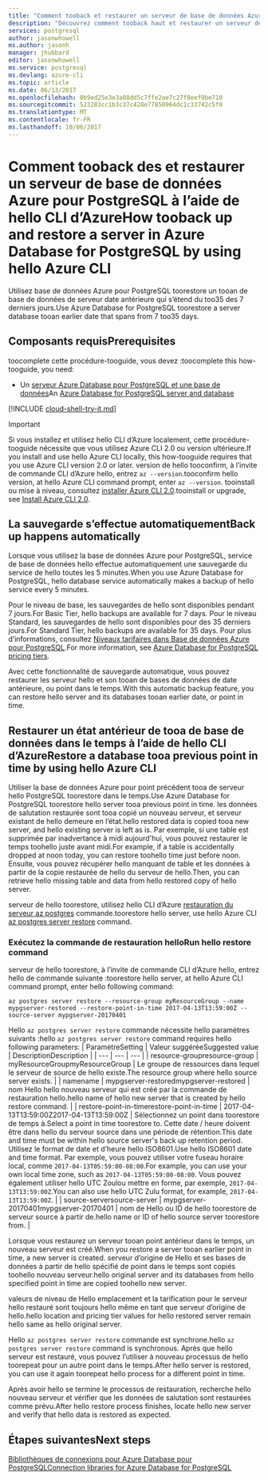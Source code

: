```yaml
---
title: "Comment tooback et restaurer un serveur de base de données Azure pour PostgreSQL | Documents Microsoft"
description: "Découvrez comment tooback haut et restaurer un serveur de base de données Azure pour PostgreSQL à l’aide de hello CLI d’Azure."
services: postgresql
author: jasonwhowell
ms.author: jasonh
manager: jhubbard
editor: jasonwhowell
ms.service: postgresql
ms.devlang: azure-cli
ms.topic: article
ms.date: 06/13/2017
ms.openlocfilehash: 0b9ed25e3e3a88dd5c7ffe2ae7c27f8eef9be710
ms.sourcegitcommit: 523283cc1b3c37c428e77850964dc1c33742c5f0
ms.translationtype: MT
ms.contentlocale: fr-FR
ms.lasthandoff: 10/06/2017
---
```

# <a name="how-tooback-up-and-restore-a-server-in-azure-database-for-postgresql-by-using-hello-azure-cli"></a><span data-ttu-id="6ee0d-103">Comment tooback des et restaurer un serveur de base de données Azure pour PostgreSQL à l’aide de hello CLI d’Azure</span><span class="sxs-lookup"><span data-stu-id="6ee0d-103">How tooback up and restore a server in Azure Database for PostgreSQL by using hello Azure CLI</span></span>

<span data-ttu-id="6ee0d-104">Utilisez base de données Azure pour PostgreSQL toorestore un tooan de base de données de serveur date antérieure qui s’étend du too35 des 7 derniers jours.</span><span class="sxs-lookup"><span data-stu-id="6ee0d-104">Use Azure Database for PostgreSQL toorestore a server database tooan earlier date that spans from 7 too35 days.</span></span>

## <a name="prerequisites"></a><span data-ttu-id="6ee0d-105">Composants requis</span><span class="sxs-lookup"><span data-stu-id="6ee0d-105">Prerequisites</span></span>
<span data-ttu-id="6ee0d-106">toocomplete cette procédure-tooguide, vous devez :</span><span class="sxs-lookup"><span data-stu-id="6ee0d-106">toocomplete this how-tooguide, you need:</span></span>
- <span data-ttu-id="6ee0d-107">Un [serveur Azure Database pour PostgreSQL et une base de données](quickstart-create-server-database-azure-cli.md)</span><span class="sxs-lookup"><span data-stu-id="6ee0d-107">An [Azure Database for PostgreSQL server and database](quickstart-create-server-database-azure-cli.md)</span></span>

[!INCLUDE [cloud-shell-try-it.md](../../includes/cloud-shell-try-it.md)]

 

> [!IMPORTANT]
> <span data-ttu-id="6ee0d-108">Si vous installez et utilisez hello CLI d’Azure localement, cette procédure-tooguide nécessite que vous utilisez Azure CLI 2.0 ou version ultérieure.</span><span class="sxs-lookup"><span data-stu-id="6ee0d-108">If you install and use hello Azure CLI locally, this how-tooguide requires that you use Azure CLI version 2.0 or later.</span></span> <span data-ttu-id="6ee0d-109">version de hello tooconfirm, à l’invite de commande CLI d’Azure hello, entrez `az --version`.</span><span class="sxs-lookup"><span data-stu-id="6ee0d-109">tooconfirm hello version, at hello Azure CLI command prompt, enter `az --version`.</span></span> <span data-ttu-id="6ee0d-110">tooinstall ou mise à niveau, consultez [installer Azure CLI 2.0]( /cli/azure/install-azure-cli).</span><span class="sxs-lookup"><span data-stu-id="6ee0d-110">tooinstall or upgrade, see [Install Azure CLI 2.0]( /cli/azure/install-azure-cli).</span></span>

## <a name="back-up-happens-automatically"></a><span data-ttu-id="6ee0d-111">La sauvegarde s’effectue automatiquement</span><span class="sxs-lookup"><span data-stu-id="6ee0d-111">Back up happens automatically</span></span>
<span data-ttu-id="6ee0d-112">Lorsque vous utilisez la base de données Azure pour PostgreSQL, service de base de données hello effectue automatiquement une sauvegarde du service de hello toutes les 5 minutes.</span><span class="sxs-lookup"><span data-stu-id="6ee0d-112">When you use Azure Database for PostgreSQL, hello database service automatically makes a backup of hello service every 5 minutes.</span></span> 

<span data-ttu-id="6ee0d-113">Pour le niveau de base, les sauvegardes de hello sont disponibles pendant 7 jours.</span><span class="sxs-lookup"><span data-stu-id="6ee0d-113">For Basic Tier, hello backups are available for 7 days.</span></span> <span data-ttu-id="6ee0d-114">Pour le niveau Standard, les sauvegardes de hello sont disponibles pour des 35 derniers jours.</span><span class="sxs-lookup"><span data-stu-id="6ee0d-114">For Standard Tier, hello backups are available for 35 days.</span></span> <span data-ttu-id="6ee0d-115">Pour plus d’informations, consultez [Niveaux tarifaires dans Base de données Azure pour PostgreSQL](concepts-service-tiers.md).</span><span class="sxs-lookup"><span data-stu-id="6ee0d-115">For more information, see [Azure Database for PostgreSQL pricing tiers](concepts-service-tiers.md).</span></span>

<span data-ttu-id="6ee0d-116">Avec cette fonctionnalité de sauvegarde automatique, vous pouvez restaurer les serveur hello et son tooan de bases de données de date antérieure, ou point dans le temps.</span><span class="sxs-lookup"><span data-stu-id="6ee0d-116">With this automatic backup feature, you can restore hello server and its databases tooan earlier date, or point in time.</span></span>

## <a name="restore-a-database-tooa-previous-point-in-time-by-using-hello-azure-cli"></a><span data-ttu-id="6ee0d-117">Restaurer un état antérieur de tooa de base de données dans le temps à l’aide de hello CLI d’Azure</span><span class="sxs-lookup"><span data-stu-id="6ee0d-117">Restore a database tooa previous point in time by using hello Azure CLI</span></span>
<span data-ttu-id="6ee0d-118">Utiliser la base de données Azure pour point précédent tooa de serveur hello PostgreSQL toorestore dans le temps.</span><span class="sxs-lookup"><span data-stu-id="6ee0d-118">Use Azure Database for PostgreSQL toorestore hello server tooa previous point in time.</span></span> <span data-ttu-id="6ee0d-119">les données de salutation restaurée sont tooa copié un nouveau serveur, et serveur existant de hello demeure en l’état.</span><span class="sxs-lookup"><span data-stu-id="6ee0d-119">hello restored data is copied tooa new server, and hello existing server is left as is.</span></span> <span data-ttu-id="6ee0d-120">Par exemple, si une table est supprimée par inadvertance à midi aujourd'hui, vous pouvez restaurer le temps toohello juste avant midi.</span><span class="sxs-lookup"><span data-stu-id="6ee0d-120">For example, if a table is accidentally dropped at noon today, you can restore toohello time just before noon.</span></span> <span data-ttu-id="6ee0d-121">Ensuite, vous pouvez récupérer hello manquant de table et les données à partir de la copie restaurée de hello du serveur de hello.</span><span class="sxs-lookup"><span data-stu-id="6ee0d-121">Then, you can retrieve hello missing table and data from hello restored copy of hello server.</span></span> 

<span data-ttu-id="6ee0d-122">serveur de hello toorestore, utilisez hello CLI d’Azure [restauration du serveur az postgres](/cli/azure/postgres/server#restore) commande.</span><span class="sxs-lookup"><span data-stu-id="6ee0d-122">toorestore hello server, use hello Azure CLI [az postgres server restore](/cli/azure/postgres/server#restore) command.</span></span>

### <a name="run-hello-restore-command"></a><span data-ttu-id="6ee0d-123">Exécutez la commande de restauration hello</span><span class="sxs-lookup"><span data-stu-id="6ee0d-123">Run hello restore command</span></span>

<span data-ttu-id="6ee0d-124">serveur de hello toorestore, à l’invite de commande CLI d’Azure hello, entrez hello de commande suivante :</span><span class="sxs-lookup"><span data-stu-id="6ee0d-124">toorestore hello server, at hello Azure CLI command prompt, enter hello following command:</span></span>

```azurecli-interactive
az postgres server restore --resource-group myResourceGroup --name mypgserver-restored --restore-point-in-time 2017-04-13T13:59:00Z --source-server mypgserver-20170401
```

<span data-ttu-id="6ee0d-125">Hello `az postgres server restore` commande nécessite hello paramètres suivants :</span><span class="sxs-lookup"><span data-stu-id="6ee0d-125">hello `az postgres server restore` command requires hello following parameters:</span></span>
| <span data-ttu-id="6ee0d-126">Paramètre</span><span class="sxs-lookup"><span data-stu-id="6ee0d-126">Setting</span></span> | <span data-ttu-id="6ee0d-127">Valeur suggérée</span><span class="sxs-lookup"><span data-stu-id="6ee0d-127">Suggested value</span></span> | <span data-ttu-id="6ee0d-128">Description</span><span class="sxs-lookup"><span data-stu-id="6ee0d-128">Description</span></span>  |
| --- | --- | --- |
| <span data-ttu-id="6ee0d-129">resource-group</span><span class="sxs-lookup"><span data-stu-id="6ee0d-129">resource-group</span></span> |  <span data-ttu-id="6ee0d-130">myResourceGroup</span><span class="sxs-lookup"><span data-stu-id="6ee0d-130">myResourceGroup</span></span> |  <span data-ttu-id="6ee0d-131">Le groupe de ressources dans lequel le serveur de source de hello existe.</span><span class="sxs-lookup"><span data-stu-id="6ee0d-131">The resource group where hello source server exists.</span></span>  |
| <span data-ttu-id="6ee0d-132">name</span><span class="sxs-lookup"><span data-stu-id="6ee0d-132">name</span></span> | <span data-ttu-id="6ee0d-133">mypgserver-restored</span><span class="sxs-lookup"><span data-stu-id="6ee0d-133">mypgserver-restored</span></span> | <span data-ttu-id="6ee0d-134">nom Hello hello nouveau serveur qui est créé par la commande de restauration hello.</span><span class="sxs-lookup"><span data-stu-id="6ee0d-134">hello name of hello new server that is created by hello restore command.</span></span> |
| <span data-ttu-id="6ee0d-135">restore-point-in-time</span><span class="sxs-lookup"><span data-stu-id="6ee0d-135">restore-point-in-time</span></span> | <span data-ttu-id="6ee0d-136">2017-04-13T13:59:00Z</span><span class="sxs-lookup"><span data-stu-id="6ee0d-136">2017-04-13T13:59:00Z</span></span> | <span data-ttu-id="6ee0d-137">Sélectionnez un point dans toorestore de temps à.</span><span class="sxs-lookup"><span data-stu-id="6ee0d-137">Select a point in time toorestore to.</span></span> <span data-ttu-id="6ee0d-138">Cette date / heure doivent être dans hello du serveur source dans une période de rétention.</span><span class="sxs-lookup"><span data-stu-id="6ee0d-138">This date and time must be within hello source server's back up retention period.</span></span> <span data-ttu-id="6ee0d-139">Utilisez le format de date et d’heure hello ISO8601.</span><span class="sxs-lookup"><span data-stu-id="6ee0d-139">Use hello ISO8601 date and time format.</span></span> <span data-ttu-id="6ee0d-140">Par exemple, vous pouvez utiliser votre fuseau horaire local, comme `2017-04-13T05:59:00-08:00`.</span><span class="sxs-lookup"><span data-stu-id="6ee0d-140">For example, you can use your own local time zone, such as `2017-04-13T05:59:00-08:00`.</span></span> <span data-ttu-id="6ee0d-141">Vous pouvez également utiliser hello UTC Zoulou mettre en forme, par exemple, `2017-04-13T13:59:00Z`.</span><span class="sxs-lookup"><span data-stu-id="6ee0d-141">You can also use hello UTC Zulu format, for example, `2017-04-13T13:59:00Z`.</span></span> |
| <span data-ttu-id="6ee0d-142">source-server</span><span class="sxs-lookup"><span data-stu-id="6ee0d-142">source-server</span></span> | <span data-ttu-id="6ee0d-143">mypgserver-20170401</span><span class="sxs-lookup"><span data-stu-id="6ee0d-143">mypgserver-20170401</span></span> | <span data-ttu-id="6ee0d-144">nom de Hello ou ID de hello toorestore de serveur source à partir de.</span><span class="sxs-lookup"><span data-stu-id="6ee0d-144">hello name or ID of hello source server toorestore from.</span></span> |

<span data-ttu-id="6ee0d-145">Lorsque vous restaurez un serveur tooan point antérieur dans le temps, un nouveau serveur est créé.</span><span class="sxs-lookup"><span data-stu-id="6ee0d-145">When you restore a server tooan earlier point in time, a new server is created.</span></span> <span data-ttu-id="6ee0d-146">serveur d’origine de Hello et ses bases de données à partir de hello spécifié de point dans le temps sont copiés toohello nouveau serveur.</span><span class="sxs-lookup"><span data-stu-id="6ee0d-146">hello original server and its databases from hello specified point in time are copied toohello new server.</span></span>

<span data-ttu-id="6ee0d-147">valeurs de niveau de Hello emplacement et la tarification pour le serveur hello restauré sont toujours hello même en tant que serveur d’origine de hello.</span><span class="sxs-lookup"><span data-stu-id="6ee0d-147">hello location and pricing tier values for hello restored server remain hello same as hello original server.</span></span> 

<span data-ttu-id="6ee0d-148">Hello `az postgres server restore` commande est synchrone.</span><span class="sxs-lookup"><span data-stu-id="6ee0d-148">hello `az postgres server restore` command is synchronous.</span></span> <span data-ttu-id="6ee0d-149">Après que hello serveur est restauré, vous pouvez l’utiliser à nouveau processus de hello toorepeat pour un autre point dans le temps.</span><span class="sxs-lookup"><span data-stu-id="6ee0d-149">After hello server is restored, you can use it again toorepeat hello process for a different point in time.</span></span> 

<span data-ttu-id="6ee0d-150">Après avoir hello se termine le processus de restauration, recherche hello nouveau serveur et vérifier que les données de salutation sont restaurées comme prévu.</span><span class="sxs-lookup"><span data-stu-id="6ee0d-150">After hello restore process finishes, locate hello new server and verify that hello data is restored as expected.</span></span>

## <a name="next-steps"></a><span data-ttu-id="6ee0d-151">Étapes suivantes</span><span class="sxs-lookup"><span data-stu-id="6ee0d-151">Next steps</span></span>
[<span data-ttu-id="6ee0d-152">Bibliothèques de connexions pour Azure Database pour PostgreSQL</span><span class="sxs-lookup"><span data-stu-id="6ee0d-152">Connection libraries for Azure Database for PostgreSQL</span></span>](concepts-connection-libraries.md)
